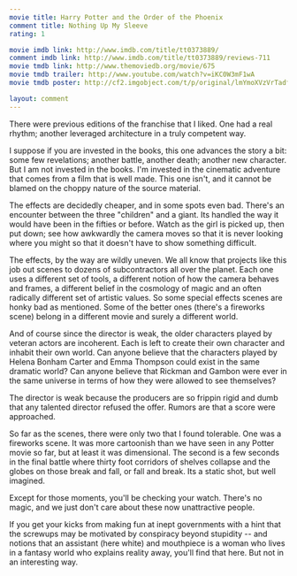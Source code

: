 ```yaml
---
movie title: Harry Potter and the Order of the Phoenix
comment title: Nothing Up My Sleeve
rating: 1

movie imdb link: http://www.imdb.com/title/tt0373889/
comment imdb link: http://www.imdb.com/title/tt0373889/reviews-711
movie tmdb link: http://www.themoviedb.org/movie/675
movie tmdb trailer: http://www.youtube.com/watch?v=iKC0W3mF1wA
movie tmdb poster: http://cf2.imgobject.com/t/p/original/lmYmoXVzVrTadfXHZ3v1ySqA1fn.jpg

layout: comment
---
```


There were previous editions of the franchise that I liked. One had a real rhythm; another leveraged architecture in a truly competent way.

I suppose if you are invested in the books, this one advances the story a bit: some few revelations; another battle, another death; another new character. But I am not invested in the books. I'm invested in the cinematic adventure that comes from a film that is well made. This one isn't, and it cannot be blamed on the choppy nature of the source material.

The effects are decidedly cheaper, and in some spots even bad. There's an encounter between the three "children" and a giant. Its handled the way it would have been in the fifties or before. Watch as the girl is picked up, then put down; see how awkwardly the camera moves so that it is never looking where you might so that it doesn't have to show something difficult.

The effects, by the way are wildly uneven. We all know that projects like this job out scenes to dozens of subcontractors all over the planet. Each one uses a different set of tools, a different notion of how the camera behaves and frames, a different belief in the cosmology of magic and an often radically different set of artistic values. So some special effects scenes are honky bad as mentioned. Some of the better ones (there's a fireworks scene) belong in a different movie and surely a different world.

And of course since the director is weak, the older characters played by veteran actors are incoherent. Each is left to create their own character and inhabit their own world. Can anyone believe that the characters played by Helena Bonham Carter and Emma Thompson could exist in the same dramatic world? Can anyone believe that Rickman and Gambon were ever in the same universe in terms of how they were allowed to see themselves?

The director is weak because the producers are so frippin rigid and dumb that any talented director refused the offer. Rumors are that a score were approached.

So far as the scenes, there were only two that I found tolerable. One was a fireworks scene. It was more cartoonish than we have seen in any Potter movie so far, but at least it was dimensional. The second is a few seconds in the final battle where thirty foot corridors of shelves collapse and the globes on those break and fall, or fall and break. Its a static shot, but well imagined. 

Except for those moments, you'll be checking your watch. There's no magic, and we just don't care about these now unattractive people.

If you get your kicks from making fun at inept governments with a hint that the screwups may be motivated by conspiracy beyond stupidity -- and notions that an assistant (here white) and mouthpiece is a woman who lives in a fantasy world who explains reality away, you'll find that here. But not in an interesting way.